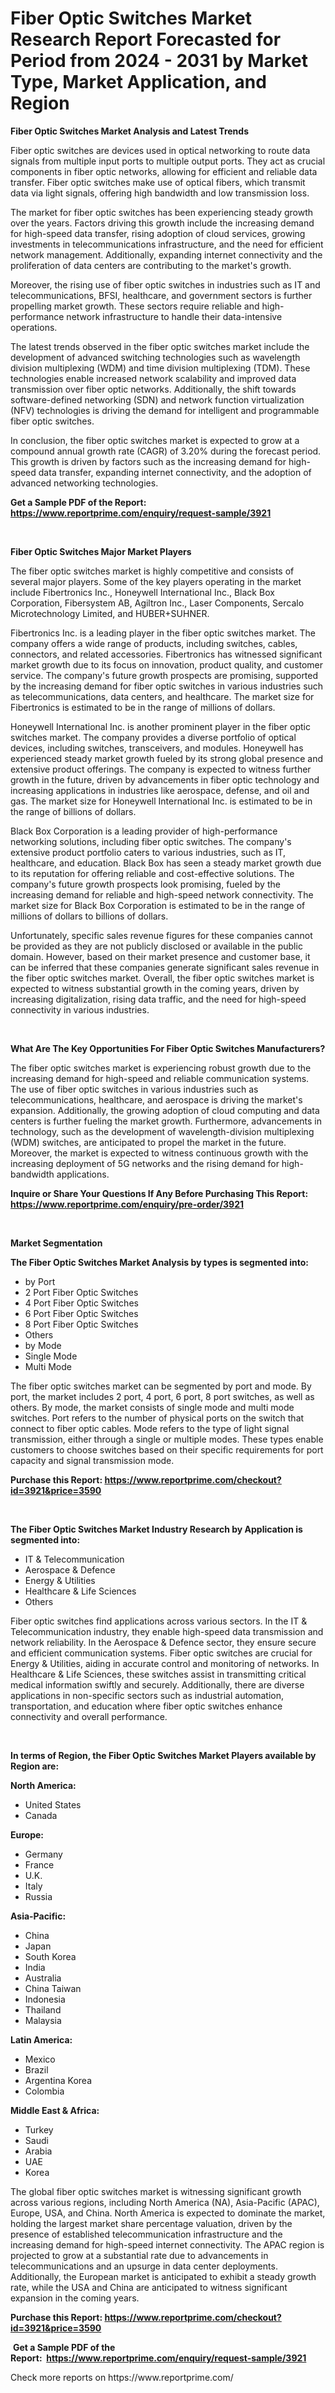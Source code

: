 <p><h1>Fiber Optic Switches Market Research Report Forecasted for Period from 2024 -  2031 by Market Type, Market Application, and Region</h1></p><p><strong>Fiber Optic Switches Market Analysis and Latest Trends</strong></p>
<p><p>Fiber optic switches are devices used in optical networking to route data signals from multiple input ports to multiple output ports. They act as crucial components in fiber optic networks, allowing for efficient and reliable data transfer. Fiber optic switches make use of optical fibers, which transmit data via light signals, offering high bandwidth and low transmission loss.</p><p>The market for fiber optic switches has been experiencing steady growth over the years. Factors driving this growth include the increasing demand for high-speed data transfer, rising adoption of cloud services, growing investments in telecommunications infrastructure, and the need for efficient network management. Additionally, expanding internet connectivity and the proliferation of data centers are contributing to the market's growth.</p><p>Moreover, the rising use of fiber optic switches in industries such as IT and telecommunications, BFSI, healthcare, and government sectors is further propelling market growth. These sectors require reliable and high-performance network infrastructure to handle their data-intensive operations.</p><p>The latest trends observed in the fiber optic switches market include the development of advanced switching technologies such as wavelength division multiplexing (WDM) and time division multiplexing (TDM). These technologies enable increased network scalability and improved data transmission over fiber optic networks. Additionally, the shift towards software-defined networking (SDN) and network function virtualization (NFV) technologies is driving the demand for intelligent and programmable fiber optic switches.</p><p>In conclusion, the fiber optic switches market is expected to grow at a compound annual growth rate (CAGR) of 3.20% during the forecast period. This growth is driven by factors such as the increasing demand for high-speed data transfer, expanding internet connectivity, and the adoption of advanced networking technologies.</p></p>
<p><strong>Get a Sample PDF of the Report:&nbsp; <a href="https://www.reportprime.com/enquiry/request-sample/3921">https://www.reportprime.com/enquiry/request-sample/3921</a></strong></p>
<p>&nbsp;</p>
<p><strong>Fiber Optic Switches Major Market Players</strong></p>
<p><p>The fiber optic switches market is highly competitive and consists of several major players. Some of the key players operating in the market include Fibertronics Inc., Honeywell International Inc., Black Box Corporation, Fibersystem AB, Agiltron Inc., Laser Components, Sercalo Microtechnology Limited, and HUBER+SUHNER.</p><p>Fibertronics Inc. is a leading player in the fiber optic switches market. The company offers a wide range of products, including switches, cables, connectors, and related accessories. Fibertronics has witnessed significant market growth due to its focus on innovation, product quality, and customer service. The company's future growth prospects are promising, supported by the increasing demand for fiber optic switches in various industries such as telecommunications, data centers, and healthcare. The market size for Fibertronics is estimated to be in the range of millions of dollars.</p><p>Honeywell International Inc. is another prominent player in the fiber optic switches market. The company provides a diverse portfolio of optical devices, including switches, transceivers, and modules. Honeywell has experienced steady market growth fueled by its strong global presence and extensive product offerings. The company is expected to witness further growth in the future, driven by advancements in fiber optic technology and increasing applications in industries like aerospace, defense, and oil and gas. The market size for Honeywell International Inc. is estimated to be in the range of billions of dollars.</p><p>Black Box Corporation is a leading provider of high-performance networking solutions, including fiber optic switches. The company's extensive product portfolio caters to various industries, such as IT, healthcare, and education. Black Box has seen a steady market growth due to its reputation for offering reliable and cost-effective solutions. The company's future growth prospects look promising, fueled by the increasing demand for reliable and high-speed network connectivity. The market size for Black Box Corporation is estimated to be in the range of millions of dollars to billions of dollars.</p><p>Unfortunately, specific sales revenue figures for these companies cannot be provided as they are not publicly disclosed or available in the public domain. However, based on their market presence and customer base, it can be inferred that these companies generate significant sales revenue in the fiber optic switches market. Overall, the fiber optic switches market is expected to witness substantial growth in the coming years, driven by increasing digitalization, rising data traffic, and the need for high-speed connectivity in various industries.</p></p>
<p>&nbsp;</p>
<p><strong>What Are The Key Opportunities For Fiber Optic Switches Manufacturers?</strong></p>
<p><p>The fiber optic switches market is experiencing robust growth due to the increasing demand for high-speed and reliable communication systems. The use of fiber optic switches in various industries such as telecommunications, healthcare, and aerospace is driving the market's expansion. Additionally, the growing adoption of cloud computing and data centers is further fueling the market growth. Furthermore, advancements in technology, such as the development of wavelength-division multiplexing (WDM) switches, are anticipated to propel the market in the future. Moreover, the market is expected to witness continuous growth with the increasing deployment of 5G networks and the rising demand for high-bandwidth applications.</p></p>
<p><strong>Inquire or Share Your Questions If Any Before Purchasing This Report: <a href="https://www.reportprime.com/enquiry/pre-order/3921">https://www.reportprime.com/enquiry/pre-order/3921</a></strong></p>
<p>&nbsp;</p>
<p><strong>Market Segmentation</strong></p>
<p><strong>The Fiber Optic Switches Market Analysis by types is segmented into:</strong></p>
<p><ul><li>by Port</li><li>2 Port Fiber Optic Switches</li><li>4 Port Fiber Optic Switches</li><li>6 Port Fiber Optic Switches</li><li>8 Port Fiber Optic Switches</li><li>Others</li><li>by Mode</li><li>Single Mode</li><li>Multi Mode</li></ul></p>
<p><p>The fiber optic switches market can be segmented by port and mode. By port, the market includes 2 port, 4 port, 6 port, 8 port switches, as well as others. By mode, the market consists of single mode and multi mode switches. Port refers to the number of physical ports on the switch that connect to fiber optic cables. Mode refers to the type of light signal transmission, either through a single or multiple modes. These types enable customers to choose switches based on their specific requirements for port capacity and signal transmission mode.</p></p>
<p><strong>Purchase this Report:&nbsp;<a href="https://www.reportprime.com/checkout?id=3921&price=3590">https://www.reportprime.com/checkout?id=3921&price=3590</a></strong></p>
<p>&nbsp;</p>
<p><strong>The Fiber Optic Switches Market Industry Research by Application is segmented into:</strong></p>
<p><ul><li>IT & Telecommunication</li><li>Aerospace & Defence</li><li>Energy & Utilities</li><li>Healthcare & Life Sciences</li><li>Others</li></ul></p>
<p><p>Fiber optic switches find applications across various sectors. In the IT & Telecommunication industry, they enable high-speed data transmission and network reliability. In the Aerospace & Defence sector, they ensure secure and efficient communication systems. Fiber optic switches are crucial for Energy & Utilities, aiding in accurate control and monitoring of networks. In Healthcare & Life Sciences, these switches assist in transmitting critical medical information swiftly and securely. Additionally, there are diverse applications in non-specific sectors such as industrial automation, transportation, and education where fiber optic switches enhance connectivity and overall performance.</p></p>
<p>&nbsp;</p>
<p><strong>In terms of Region, the Fiber Optic Switches Market Players available by Region are:</strong></p>
<p>
    <p> <strong> North America: </strong>
        <ul>
            <li>United States</li>
            <li>Canada</li>
        </ul>
        </p> 
    <p> <strong> Europe: </strong>
        <ul>
            <li>Germany</li>
            <li>France</li>
            <li>U.K.</li>
            <li>Italy</li>
            <li>Russia</li>
        </ul>
        </p> 
    <p> <strong> Asia-Pacific: </strong>
        <ul>
            <li>China</li>
            <li>Japan</li>
            <li>South Korea</li>
            <li>India</li>
            <li>Australia</li>
            <li>China Taiwan</li>
            <li>Indonesia</li>
            <li>Thailand</li>
            <li>Malaysia</li>
        </ul>
        </p> 
    <p> <strong> Latin America: </strong>
        <ul>
            <li>Mexico</li>
            <li>Brazil</li>
            <li>Argentina Korea</li>
            <li>Colombia</li>
        </ul>
        </p> 
    <p> <strong> Middle East & Africa: </strong>
        <ul>
            <li>Turkey</li>
            <li>Saudi</li>
            <li>Arabia</li>
            <li>UAE</li>
            <li>Korea</li>
        </ul>
    </p>
    </p>
<p><p>The global fiber optic switches market is witnessing significant growth across various regions, including North America (NA), Asia-Pacific (APAC), Europe, USA, and China. North America is expected to dominate the market, holding the largest market share percentage valuation, driven by the presence of established telecommunication infrastructure and the increasing demand for high-speed internet connectivity. The APAC region is projected to grow at a substantial rate due to advancements in telecommunications and an upsurge in data center deployments. Additionally, the European market is anticipated to exhibit a steady growth rate, while the USA and China are anticipated to witness significant expansion in the coming years.</p></p>
<p><strong>Purchase this Report: <a href="https://www.reportprime.com/checkout?id=3921&price=3590">https://www.reportprime.com/checkout?id=3921&price=3590</a></strong></p>
<p>&nbsp;<strong>Get a Sample PDF of the Report:&nbsp;&nbsp;<a href="https://www.reportprime.com/enquiry/request-sample/3921">https://www.reportprime.com/enquiry/request-sample/3921</a></strong></p>
<p><strong></strong></p>
<p>Check more reports on https://www.reportprime.com/</p>